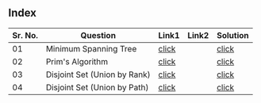 ## Index 

Sr. No. | Question|Link1 | Link2 | Solution
---|---|---|---|---
01 | Minimum Spanning Tree | [click](https://practice.geeksforgeeks.org/problems/minimum-spanning-tree/1) || [click](./Solutions/PrimsAlgo.java)
02 | Prim's Algorithm | [click](https://practice.geeksforgeeks.org/problems/minimum-spanning-tree/1) || [click](./Solutions/PrimsAlgo.java)
03 | Disjoint Set (Union by Rank) | [click](https://practice.geeksforgeeks.org/problems/disjoint-set-union-find/1) || [click](./Solutions/DisjointSetByRank.java) 
04 | Disjoint Set (Union by Path) | [click](https://practice.geeksforgeeks.org/problems/disjoint-set-union-find/1) || [click](./Solutions/DisjointSetByPath.java) 